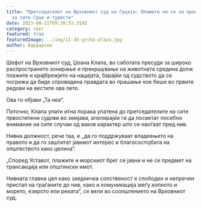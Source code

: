 ```yaml
---
title: "Претседателот на Врховниот суд на Грција: Плажите не се за профит, туку
  за сите Грци и туристи"
date: 2023-08-21T09:30:53.318Z
category: свет
featured: true
featuredImage: ../img/11-30-grcka-plaza.jpg
author: Вардарски
---
```

Шефот на Врховниот суд, Џоана Клапа, во саботата пресуди за широко распространето зонирање и прекршување на животната средина долж плажите и крајбрежјето на нацијата, барајќи од судството да се погрижи да биде спроведена правдата во прашање кое беше во првите редови на вестите ова лето.

Ова го објави „Та неа“.

Поточно, Клапа упати итна порака упатена до претседателите на сите првостепени судови во земјава, апелирајќи ги да посветат посебно внимание на сите случаи од ваков карактер што се наоѓаат пред нив.

Нивна должност, рече таа, е „да го поддржуваат владеењето на правото и да го заштитат јавниот интерес и благосостојбата на општеството како целина“.

„Според Уставот, плажите и морскиот брег се јавни и не се предмет на трансакција или општински имот.

Нивната главна цел како заедничка сопственост е слободен и непречен пристап на граѓаните до нив, како и комуникација меѓу копното и морето, езерото или реката“, се вели во соопштението на Врховниот суд.